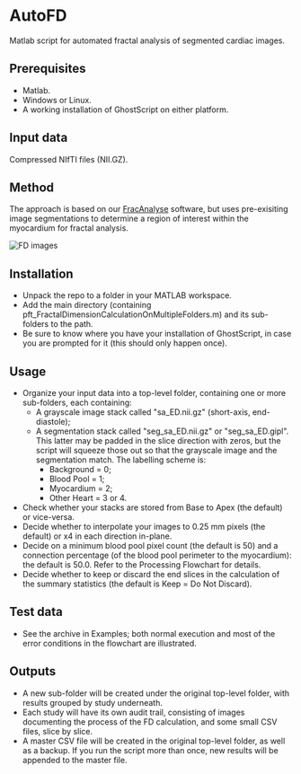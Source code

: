 # AutoFD
Matlab script for automated fractal analysis of segmented cardiac images.

## Prerequisites
- Matlab.
- Windows or Linux.
- A working installation of GhostScript on either platform.

## Input data

Compressed NIfTI files (NII.GZ).

## Method

The approach is based on our [FracAnalyse](https://github.com/UK-Digital-Heart-Project/fracAnalyse) software, 
but uses pre-exisiting image segmentations to determine a region of interest within the myocardium for fractal analysis.  

![FD images](https://github.com/UK-Digital-Heart-Project/AutoFD/blob/master/FD_workflow.png)

## Installation
- Unpack the repo to a folder in your MATLAB workspace.
- Add the main directory (containing pft_FractalDimensionCalculationOnMultipleFolders.m) and its sub-folders to the path.
- Be sure to know where you have your installation of GhostScript, in case you are prompted for it (this should only happen once).

## Usage
- Organize your input data into a top-level folder, containing one or more sub-folders, each containing:
  - A grayscale image stack called "sa_ED.nii.gz" (short-axis, end-diastole);
  - A segmentation stack called "seg_sa_ED.nii.gz" or "seg_sa_ED.gipl".
    This latter may be padded in the slice direction with zeros, but the script will squeeze those out so that the
    grayscale image and the segmentation match.
    The labelling scheme is:
    - Background  = 0;
    - Blood Pool  = 1;
    - Myocardium  = 2;
    - Other Heart = 3 or 4.
- Check whether your stacks are stored from Base to Apex (the default) or vice-versa.
- Decide whether to interpolate your images to 0.25 mm pixels (the default) or x4 in each direction in-plane.
- Decide on a minimum blood pool pixel count (the default is 50) and a connection percentage (of the blood pool perimeter
  to the myocardium): the default is 50.0. Refer to the Processing Flowchart for details.
- Decide whether to keep or discard the end slices in the calculation of the summary statistics (the default is Keep =
  Do Not Discard).

## Test data
- See the archive in Examples; both normal execution and most of the error conditions in the flowchart are illustrated.

## Outputs
- A new sub-folder will be created under the original top-level folder, with results grouped by study underneath.
- Each study will have its own audit trail, consisting of images documenting the process of the FD calculation,
  and some small CSV files, slice by slice.
- A master CSV file will be created in the original top-level folder, as well as a backup.
  If you run the script more than once, new results will be appended to the master file.
